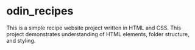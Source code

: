 # odin_recipes
This is a simple recipe website project written in HTML and CSS.  This project demonstrates understanding of HTML elements, folder structure, and styling.